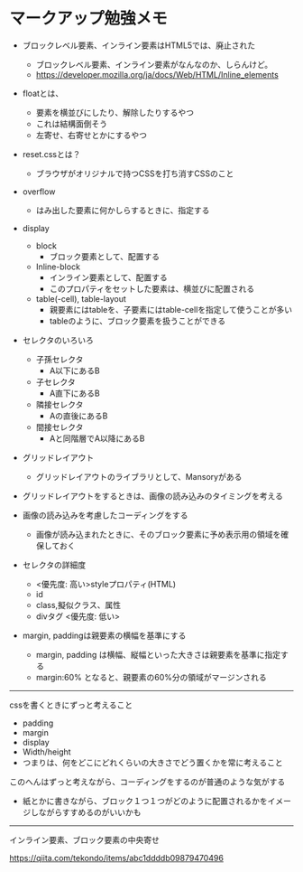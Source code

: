 # マークアップ勉強メモ

- ブロックレベル要素、インライン要素はHTML5では、廃止された
  - ブロックレベル要素、インライン要素がなんなのか、しらんけど。
  - https://developer.mozilla.org/ja/docs/Web/HTML/Inline_elements
- floatとは、
  - 要素を横並びにしたり、解除したりするやつ
  - これは結構面倒そう
  - 左寄せ、右寄せとかにするやつ
- reset.cssとは？
  - ブラウザがオリジナルで持つCSSを打ち消すCSSのこと
- overflow
  - はみ出した要素に何かしらするときに、指定する
- display
  - block
    - ブロック要素として、配置する
  - Inline-block
    - インライン要素として、配置する
    - このプロパティをセットした要素は、横並びに配置される
  - table(-cell), table-layout
    - 親要素にはtableを、子要素にはtable-cellを指定して使うことが多い
    - tableのように、ブロック要素を扱うことができる

- セレクタのいろいろ
  - 子孫セレクタ
    - A以下にあるB
  - 子セレクタ
    - A直下にあるB
  - 隣接セレクタ
    - Aの直後にあるB
  - 間接セレクタ
    - Aと同階層でA以降にあるB

- グリッドレイアウト
    - グリッドレイアウトのライブラリとして、Mansoryがある
- グリッドレイアウトをするときは、画像の読み込みのタイミングを考える
- 画像の読み込みを考慮したコーディングをする
    - 画像が読み込まれたときに、そのブロック要素に予め表示用の領域を確保しておく

- セレクタの詳細度
  - <優先度: 高い>styleプロパティ(HTML)
  - id
  - class,擬似クラス、属性
  - divタグ <優先度: 低い>

- margin, paddingは親要素の横幅を基準にする
  - margin, padding は横幅、縦幅といった大きさは親要素を基準に指定する
  - margin:60% となると、親要素の60%分の領域がマージンされる
---

cssを書くときにずっと考えること

- padding
- margin
- display
- Width/height
- つまりは、何をどこにどれくらいの大きさでどう置くかを常に考えること

このへんはずっと考えながら、コーディングをするのが普通のような気がする

- 紙とかに書きながら、ブロック１つ１つがどのように配置されるかをイメージしながらすすめるのがいいかも

---

インライン要素、ブロック要素の中央寄せ

https://qiita.com/tekondo/items/abc1ddddb09879470496
